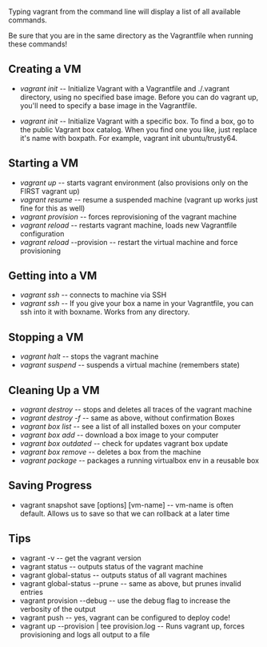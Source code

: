 
Typing vagrant from the command line will display a list of all available commands.

Be sure that you are in the same directory as the Vagrantfile when running these commands!

## Creating a VM
- _vagrant init_ -- Initialize Vagrant with a Vagrantfile and ./.vagrant directory, using no specified base image. Before you can do vagrant up, you'll need to specify a base image in the Vagrantfile.

- _vagrant init <boxpath>_ -- Initialize Vagrant with a specific box. To find a box, go to the public Vagrant box catalog. When you find one you like, just replace it's name with boxpath. For example, vagrant init ubuntu/trusty64.

## Starting a VM
- _vagrant up_ -- starts vagrant environment (also provisions only on the FIRST vagrant up)
- _vagrant resume_ -- resume a suspended machine (vagrant up works just fine for this as well)
- _vagrant provision_ -- forces reprovisioning of the vagrant machine
- _vagrant reload_ -- restarts vagrant machine, loads new Vagrantfile configuration
- _vagrant reload_ --provision -- restart the virtual machine and force provisioning
## Getting into a VM
- _vagrant ssh_ -- connects to machine via SSH
- _vagrant ssh <boxname>_ -- If you give your box a name in your Vagrantfile, you can ssh into it with boxname. Works from any directory.
## Stopping a VM
- _vagrant halt_ -- stops the vagrant machine
- _vagrant suspend_ -- suspends a virtual machine (remembers state)
## Cleaning Up a VM
- _vagrant destroy_ -- stops and deletes all traces of the vagrant machine
- _vagrant destroy -f_ -- same as above, without confirmation
Boxes
- _vagrant box list_ -- see a list of all installed boxes on your computer
- _vagrant box add <name> <url>_ -- download a box image to your computer
- _vagrant box outdated_ -- check for updates vagrant box update
- _vagrant box remove <name>_ -- deletes a box from the machine
- _vagrant package_ -- packages a running virtualbox env in a reusable box

## Saving Progress
- vagrant snapshot save [options] [vm-name] <name> -- vm-name is often default. Allows us to save so that we can rollback at a later time

## Tips
- vagrant -v -- get the vagrant version
- vagrant status -- outputs status of the vagrant machine
- vagrant global-status -- outputs status of all vagrant machines
- vagrant global-status --prune -- same as above, but prunes invalid entries
- vagrant provision --debug -- use the debug flag to increase the verbosity of the output
- vagrant push -- yes, vagrant can be configured to deploy code!
- vagrant up --provision | tee provision.log -- Runs vagrant up, forces provisioning and logs all output to a file
